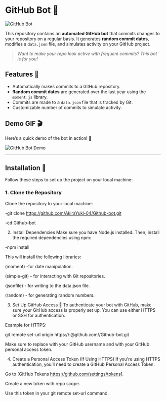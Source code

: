 # GitHub Bot 🤖

![GitHub Bot](https://www.google.com/imgres?q=github%20bot&imgurl=https%3A%2F%2Frepository-images.githubusercontent.com%2F156847937%2F2ac66980-0f3d-11eb-8e62-693087aa1f67&imgrefurl=https%3A%2F%2Fgithub.com%2Ftopics%2Fcrypto-bot&docid=bMScQvJLeKV7aM&tbnid=6jtOt5BBhlqzlM&vet=12ahUKEwjol4LP9OOKAxUxk1YBHa3SAc8QM3oECF0QAA..i&w=1500&h=1500&hcb=2&ved=2ahUKEwjol4LP9OOKAxUxk1YBHa3SAc8QM3oECF0QAA)  <!-- Replace with your own image URL -->

This repository contains an **automated GitHub bot** that commits changes to your repository on a regular basis. It generates **random commit dates**, modifies a `data.json` file, and simulates activity on your GitHub project.

> _Want to make your repo look active with frequent commits? This bot is for you!_

## Features 🎉

- Automatically makes commits to a GitHub repository.
- **Random commit dates** are generated over the last year using the `moment.js` library.
- Commits are made to a `data.json` file that is tracked by Git.
- Customizable number of commits to simulate activity.

## Demo GIF 🎬

Here’s a quick demo of the bot in action! 🎥

![GitHub Bot Demo]([https://media.giphy.com/media/abc1234/giphy.gif])  <!-- Replace with your own demo GIF -->

---

## Installation 🔧

Follow these steps to set up the project on your local machine:

### 1. Clone the Repository

Clone the repository to your local machine:


-git clone <https://github.com/AkiraYuki-04/Github-bot.git>

-cd Github-bot


2. Install Dependencies
Make sure you have Node.js installed. Then, install the required dependencies using npm:


-npm install

This will install the following libraries:

(moment) -for date manipulation.

(simple-git) - for interacting with Git repositories.

(jsonfile) - for writing to the data.json file.

(random)  - for generating random numbers.



3. Set Up GitHub Access 🔐
To authenticate your bot with GitHub, make sure your GitHub access is properly set up. You can use either HTTPS or SSH for authentication.

Example for HTTPS:

git remote set-url origin https://<username>:<token>@github.com/<username>/Github-bot.git

Make sure to replace <username> with your GitHub username and <token> with your GitHub personal access token.


4. Create a Personal Access Token (If Using HTTPS)
If you're using HTTPS authentication, you’ll need to create a GitHub Personal Access Token:

Go to [GitHub  Tokens  <https://github.com/settings/tokens>].

Create a new token with repo scope.

Use this token in your git remote set-url command.
